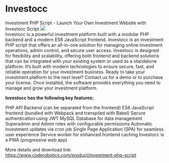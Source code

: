 # Investocc
Investment PHP Script - Launch Your Own Investment Website with Investocc Script
<img src="https://www.coderobotics.com/frontend/assets/templates/PHP-investment-software.jpg"><br>
Investocc is a powerful investment platform built with a modular PHP backend and a modern ES6 JavaScript frontend. Investocc is an investment PHP script that offers an all-in-one solution for managing online investment operations, admin control, and secure user access. Investocc is designed for flexibility and scalability, offering both frontend and backend solutions that can be integrated with your existing system or used as a standalone platform. It’s built with modern technologies to ensure secure, fast, and reliable operation for your investment business. Ready to take your investment platform to the next level? Contact us for a demo or to purchase your license. Once installed, the software provides everything you need to manage and grow your investment platform.

<b>Investocc has the following key features:</b>

PHP API Backend (can be separated from the frontend)
ES6 JavaScript frontend (bundled with Webpack and transpiled with Babel)
Secure authentication using JWT
MySQL Database for data management
Superadmin and Admin roles with configurable permissions
Automatic investment updates via cron job
Single Page Application (SPA) for seamless user experience
Service worker for enhanced frontend caching
Investocc is a PWA (progressive web app)

More details and download link:
https://www.coderobotics.com/product/investment-php-script
